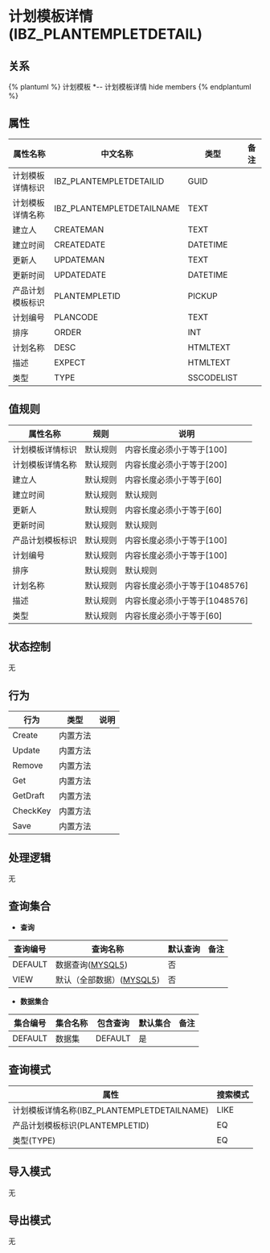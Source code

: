 # 计划模板详情(IBZ_PLANTEMPLETDETAIL)

  

## 关系
{% plantuml %}
计划模板 *-- 计划模板详情 
hide members
{% endplantuml %}

## 属性

| 属性名称        |    中文名称    | 类型     |  备注  |
| --------   |------------| -----   |  -------- | 
|计划模板详情标识|IBZ_PLANTEMPLETDETAILID|GUID|&nbsp;|
|计划模板详情名称|IBZ_PLANTEMPLETDETAILNAME|TEXT|&nbsp;|
|建立人|CREATEMAN|TEXT|&nbsp;|
|建立时间|CREATEDATE|DATETIME|&nbsp;|
|更新人|UPDATEMAN|TEXT|&nbsp;|
|更新时间|UPDATEDATE|DATETIME|&nbsp;|
|产品计划模板标识|PLANTEMPLETID|PICKUP|&nbsp;|
|计划编号|PLANCODE|TEXT|&nbsp;|
|排序|ORDER|INT|&nbsp;|
|计划名称|DESC|HTMLTEXT|&nbsp;|
|描述|EXPECT|HTMLTEXT|&nbsp;|
|类型|TYPE|SSCODELIST|&nbsp;|

## 值规则
| 属性名称    | 规则    |  说明  |
| --------   |------------| ----- | 
|计划模板详情标识|默认规则|内容长度必须小于等于[100]|
|计划模板详情名称|默认规则|内容长度必须小于等于[200]|
|建立人|默认规则|内容长度必须小于等于[60]|
|建立时间|默认规则|默认规则|
|更新人|默认规则|内容长度必须小于等于[60]|
|更新时间|默认规则|默认规则|
|产品计划模板标识|默认规则|内容长度必须小于等于[100]|
|计划编号|默认规则|内容长度必须小于等于[100]|
|排序|默认规则|默认规则|
|计划名称|默认规则|内容长度必须小于等于[1048576]|
|描述|默认规则|内容长度必须小于等于[1048576]|
|类型|默认规则|内容长度必须小于等于[60]|

## 状态控制

无


## 行为
| 行为    | 类型    |  说明  |
| --------   |------------| ----- | 
|Create|内置方法|&nbsp;|
|Update|内置方法|&nbsp;|
|Remove|内置方法|&nbsp;|
|Get|内置方法|&nbsp;|
|GetDraft|内置方法|&nbsp;|
|CheckKey|内置方法|&nbsp;|
|Save|内置方法|&nbsp;|

## 处理逻辑
无

## 查询集合

* **查询**

| 查询编号 | 查询名称       | 默认查询 |   备注|
| --------  | --------   | --------   | ----- |
|DEFAULT|数据查询([MYSQL5](../../appendix/query_MYSQL5.md#IbzPlanTempletDetail_Default))|否|&nbsp;|
|VIEW|默认（全部数据）([MYSQL5](../../appendix/query_MYSQL5.md#IbzPlanTempletDetail_View))|否|&nbsp;|

* **数据集合**

| 集合编号 | 集合名称   |  包含查询  | 默认集合 |   备注|
| --------  | --------   | -------- | --------   | ----- |
|DEFAULT|数据集|DEFAULT|是|&nbsp;|

## 查询模式
| 属性      |    搜索模式     |
| --------   |------------|
|计划模板详情名称(IBZ_PLANTEMPLETDETAILNAME)|LIKE|
|产品计划模板标识(PLANTEMPLETID)|EQ|
|类型(TYPE)|EQ|

## 导入模式
无


## 导出模式
无
